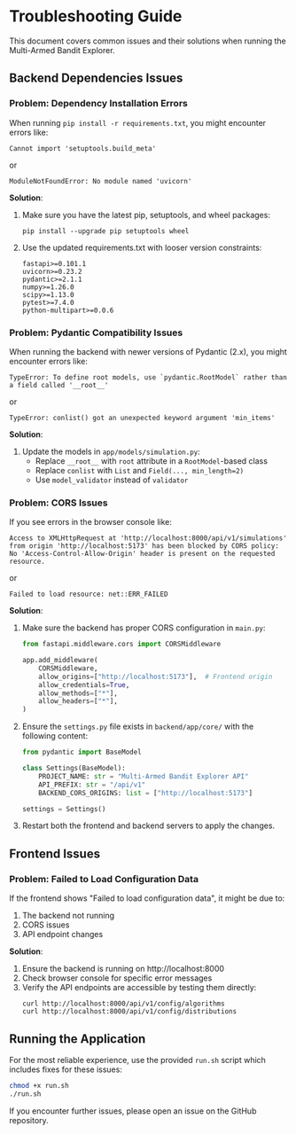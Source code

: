 # Troubleshooting Guide

This document covers common issues and their solutions when running the Multi-Armed Bandit Explorer.

## Backend Dependencies Issues

### Problem: Dependency Installation Errors

When running `pip install -r requirements.txt`, you might encounter errors like:

```
Cannot import 'setuptools.build_meta'
```

or 

```
ModuleNotFoundError: No module named 'uvicorn'
```

**Solution**: 
1. Make sure you have the latest pip, setuptools, and wheel packages:
   ```
   pip install --upgrade pip setuptools wheel
   ```

2. Use the updated requirements.txt with looser version constraints:
   ```
   fastapi>=0.101.1
   uvicorn>=0.23.2
   pydantic>=2.1.1
   numpy>=1.26.0
   scipy>=1.13.0
   pytest>=7.4.0
   python-multipart>=0.0.6
   ```

### Problem: Pydantic Compatibility Issues

When running the backend with newer versions of Pydantic (2.x), you might encounter errors like:

```
TypeError: To define root models, use `pydantic.RootModel` rather than a field called '__root__'
```

or

```
TypeError: conlist() got an unexpected keyword argument 'min_items'
```

**Solution**:
1. Update the models in `app/models/simulation.py`:
   - Replace `__root__` with `root` attribute in a `RootModel`-based class
   - Replace `conlist` with `List` and `Field(..., min_length=2)`
   - Use `model_validator` instead of `validator`

### Problem: CORS Issues

If you see errors in the browser console like:

```
Access to XMLHttpRequest at 'http://localhost:8000/api/v1/simulations' 
from origin 'http://localhost:5173' has been blocked by CORS policy: 
No 'Access-Control-Allow-Origin' header is present on the requested resource.
```

or 

```
Failed to load resource: net::ERR_FAILED
```

**Solution**:
1. Make sure the backend has proper CORS configuration in `main.py`:
   ```python
   from fastapi.middleware.cors import CORSMiddleware
   
   app.add_middleware(
       CORSMiddleware,
       allow_origins=["http://localhost:5173"],  # Frontend origin
       allow_credentials=True,
       allow_methods=["*"],
       allow_headers=["*"],
   )
   ```

2. Ensure the `settings.py` file exists in `backend/app/core/` with the following content:
   ```python
   from pydantic import BaseModel
   
   class Settings(BaseModel):
       PROJECT_NAME: str = "Multi-Armed Bandit Explorer API"
       API_PREFIX: str = "/api/v1"
       BACKEND_CORS_ORIGINS: list = ["http://localhost:5173"]
   
   settings = Settings()
   ```

3. Restart both the frontend and backend servers to apply the changes.

## Frontend Issues

### Problem: Failed to Load Configuration Data

If the frontend shows "Failed to load configuration data", it might be due to:

1. The backend not running
2. CORS issues
3. API endpoint changes

**Solution**:
1. Ensure the backend is running on http://localhost:8000
2. Check browser console for specific error messages
3. Verify the API endpoints are accessible by testing them directly:
   ```
   curl http://localhost:8000/api/v1/config/algorithms
   curl http://localhost:8000/api/v1/config/distributions
   ```

## Running the Application

For the most reliable experience, use the provided `run.sh` script which includes fixes for these issues:

```bash
chmod +x run.sh
./run.sh
```

If you encounter further issues, please open an issue on the GitHub repository. 